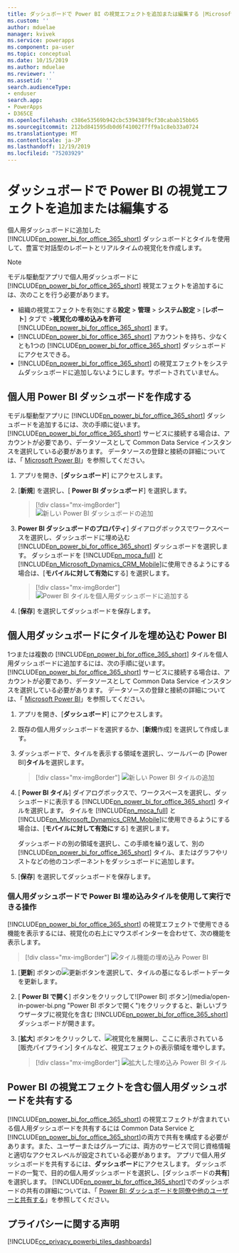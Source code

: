 ```yaml
---
title: ダッシュボードで Power BI の視覚エフェクトを追加または編集する |MicrosoftDocs
ms.custom: ''
author: mduelae
manager: kvivek
ms.service: powerapps
ms.component: pa-user
ms.topic: conceptual
ms.date: 10/15/2019
ms.author: mduelae
ms.reviewer: ''
ms.assetid: ''
search.audienceType:
- enduser
search.app:
- PowerApps
- D365CE
ms.openlocfilehash: c386e53569b942cbc539438f9cf30cabab15bb65
ms.sourcegitcommit: 212bd841595db0d6f41002f7ff9a1c8eb33a0724
ms.translationtype: MT
ms.contentlocale: ja-JP
ms.lasthandoff: 12/19/2019
ms.locfileid: "75203929"
---
```

# <a name="add-or-edit-power-bi-visualizations-on-your-dashboard"></a>ダッシュボードで Power BI の視覚エフェクトを追加または編集する

個人用ダッシュボードに追加した [!INCLUDE[pn_power_bi_for_office_365_short](../includes/pn-power-bi-for-office-365-short.md)] ダッシュボードとタイルを使用して、豊富で対話型のレポートとリアルタイムの視覚化を作成します。  
  
> [!NOTE]
> モデル駆動型アプリで個人用ダッシュボードに [!INCLUDE[pn_power_bi_for_office_365_short](../includes/pn-power-bi-for-office-365-short.md)] 視覚エフェクトを追加するには、次のことを行う必要があります。  
> 
> - 組織の視覚エフェクトを有効にする**設定** > **管理** > **システム設定** > [**レポート**] タブで >**視覚化の埋め込みを許可**[!INCLUDE[pn_power_bi_for_office_365_short](../includes/pn-power-bi-for-office-365-short.md)] ます。  
> - [!INCLUDE[pn_power_bi_for_office_365_short](../includes/pn-power-bi-for-office-365-short.md)] アカウントを持ち、少なくとも1つの [!INCLUDE[pn_power_bi_for_office_365_short](../includes/pn-power-bi-for-office-365-short.md)] ダッシュボードにアクセスできる。  
> - [!INCLUDE[pn_power_bi_for_office_365_short](../includes/pn-power-bi-for-office-365-short.md)] の視覚エフェクトをシステムダッシュボードに追加しないようにします。サポートされていません。
  

## <a name="create-a-personal-power-bi-dashboard"></a>個人用 Power BI ダッシュボードを作成する
  モデル駆動型アプリに [!INCLUDE[pn_power_bi_for_office_365_short](../includes/pn-power-bi-for-office-365-short.md)] ダッシュボードを追加するには、次の手順に従います。 [!INCLUDE[pn_power_bi_for_office_365_short](../includes/pn-power-bi-for-office-365-short.md)] サービスに接続する場合は、アカウントが必要であり、データソースとして Common Data Service インスタンスを選択している必要があります。 データソースの登録と接続の詳細については、「 [Microsoft Power BI](https://powerbi.microsoft.com/)」を参照してください。  

1. アプリを開き、[**ダッシュボード**] にアクセスします。
  
2. [**新規**] を選択し、[ **Power BI ダッシュボード**] を選択します。  

   
    > [!div class="mx-imgBorder"] 
    > ![新しい Power BI ダッシュボードの追加](media/pbi_1.png "新しい Power BI ダッシュボードの追加") 

3. **Power BI ダッシュボードのプロパティ**] ダイアログボックスでワークスペースを選択し、ダッシュボードに埋め込む [!INCLUDE[pn_power_bi_for_office_365_short](../includes/pn-power-bi-for-office-365-short.md)] ダッシュボードを選択します。 ダッシュボードを [!INCLUDE[pn_moca_full](../includes/pn-moca-full.md)] と [!INCLUDE[pn_Microsoft_Dynamics_CRM_Mobile](../includes/pn-dyn-365-phones.md)]に使用できるようにする場合は、[**モバイルに対して有効に**する] を選択します。

    
    > [!div class="mx-imgBorder"] 
    > ![Power BI タイルを個人用ダッシュボードに追加する](media/workspace-add-power-bi-dashboard.png "Power BI タイルを個人用ダッシュボードに追加する") 

4. [**保存**] を選択してダッシュボードを保存します。
 
## <a name="embed--power-bi-tiles-on-your-personal-dashboard"></a>個人用ダッシュボードにタイルを埋め込む Power BI  
 1つまたは複数の [!INCLUDE[pn_power_bi_for_office_365_short](../includes/pn-power-bi-for-office-365-short.md)] タイルを個人用ダッシュボードに追加するには、次の手順に従います。 [!INCLUDE[pn_power_bi_for_office_365_short](../includes/pn-power-bi-for-office-365-short.md)] サービスに接続する場合は、アカウントが必要であり、データソースとして Common Data Service インスタンスを選択している必要があります。 データソースの登録と接続の詳細については、「 [Microsoft Power BI](https://powerbi.microsoft.com/)」を参照してください。  
  
1. アプリを開き、[**ダッシュボード**] にアクセスします。 
  
2. 既存の個人用ダッシュボードを選択するか、[**新規**作成] を選択して作成します。  
  
3. ダッシュボードで、タイルを表示する領域を選択し、ツールバーの [Power BI]**タイル**を選択します。  

   > [!div class="mx-imgBorder"] 
   > ![新しい Power BI タイルの追加](media/pbi_2.png "新しい Power BI タイルの追加") 
  
4. [ **Power BI タイル**] ダイアログボックスで、ワークスペースを選択し、ダッシュボードに表示する [!INCLUDE[pn_power_bi_for_office_365_short](../includes/pn-power-bi-for-office-365-short.md)] タイルを選択します。 タイルを [!INCLUDE[pn_moca_full](../includes/pn-moca-full.md)] と [!INCLUDE[pn_Microsoft_Dynamics_CRM_Mobile](../includes/pn-dyn-365-phones.md)]に使用できるようにする場合は、[**モバイルに対して有効に**する] を選択します。  
  
     ダッシュボードの別の領域を選択し、この手順を繰り返して、別の [!INCLUDE[pn_power_bi_for_office_365_short](../includes/pn-power-bi-for-office-365-short.md)] タイル、またはグラフやリストなどの他のコンポーネントをダッシュボードに追加します。  
  
5. [**保存**] を選択してダッシュボードを保存します。  
  
  
### <a name="things-you-can-do-with-power-bi-embedded-tiles-in-personal-dashboards"></a>個人用ダッシュボードで Power BI 埋め込みタイルを使用して実行できる操作 

[!INCLUDE[pn_power_bi_for_office_365_short](../includes/pn-power-bi-for-office-365-short.md)] の視覚エフェクトで使用できる機能を表示するには、視覚化の右上にマウスポインターを合わせて、次の機能を表示します。  
  
   > [!div class="mx-imgBorder"] 
   >![タイル機能の埋め込み Power BI](media/embed-powerbi-tile-features.png "タイル機能の埋め込み Power BI")  
  
1. [**更新**] ボタンの![更新ボタン](media/embed-pbi-tile-refresh-button.png "[更新] ボタン")を選択して、タイルの基になるレポートデータを更新します。  
  
2. [ **Power BI で開く**] ボタンをクリックして![Power BI] ボタン](media/open-in-power-bi.png "Power BI ボタンで開く")をクリックすると、新しいブラウザータブに視覚化を含む [!INCLUDE[pn_power_bi_for_office_365_short](../includes/pn-power-bi-for-office-365-short.md)] ダッシュボードが開きます。  
  
3. [**拡大**] ボタンをクリックして、![視覚化を展開](media/embed-pbi-tile-enlarge-button.png "タイルの拡大")し、ここに表示されている [販売パイプライン] タイルなど、視覚エフェクトの表示領域を増やします。  
  
    > [!div class="mx-imgBorder"] 
    >![拡大した埋め込み Power BI タイル](media/embed-power-bi-tile-features.png "拡大した埋め込み Power BI タイル")  
  
 
## <a name="share-a-personal-dashboard-that-contains-power-bi-visualizations"></a>Power BI の視覚エフェクトを含む個人用ダッシュボードを共有する  
 [!INCLUDE[pn_power_bi_for_office_365_short](../includes/pn-power-bi-for-office-365-short.md)] の視覚エフェクトが含まれている個人用ダッシュボードを共有するには Common Data Service と [!INCLUDE[pn_power_bi_for_office_365_short](../includes/pn-power-bi-for-office-365-short.md)]の両方で共有を構成する必要があります。また、ユーザーまたはグループには、両方のサービスで同じ資格情報と適切なアクセスレベルが設定されている必要があります。 アプリで個人用ダッシュボードを共有するには、**ダッシュボード**にアクセスします。 ダッシュボードの一覧で、目的の個人用ダッシュボードを選択し、[ダッシュボードの**共有**] を選択します。 [!INCLUDE[pn_power_bi_for_office_365_short](../includes/pn-power-bi-for-office-365-short.md)]でのダッシュボードの共有の詳細については、「 [Power BI: ダッシュボードを同僚や他のユーザーと共有する](https://powerbi.microsoft.com/documentation/powerbi-service-share-unshare-dashboard/)」を参照してください。  
  
<a name="privacy"></a>   
## <a name="privacy-notice"></a>プライバシーに関する声明  
[!INCLUDE[cc_privacy_powerbi_tiles_dashboards](../includes/cc-privacy-powerbi-tiles-dashboards.md)]
  

